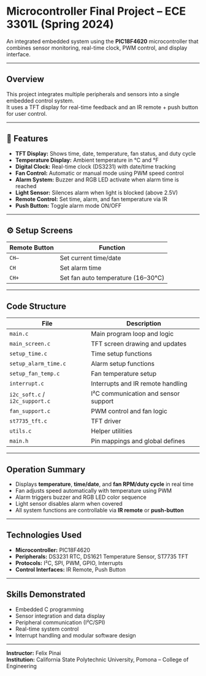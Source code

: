 # Microcontroller Final Project – ECE 3301L (Spring 2024)

An integrated embedded system using the **PIC18F4620** microcontroller that combines sensor monitoring, real-time clock, PWM control, and display interface.

---

## Overview
This project integrates multiple peripherals and sensors into a single embedded control system.  
It uses a TFT display for real-time feedback and an IR remote + push button for user control.

---

## 🚀 Features
- **TFT Display:** Shows time, date, temperature, fan status, and duty cycle  
- **Temperature Display:** Ambient temperature in °C and °F  
- **Digital Clock:** Real-time clock (DS3231) with date/time tracking  
- **Fan Control:** Automatic or manual mode using PWM speed control  
- **Alarm System:** Buzzer and RGB LED activate when alarm time is reached  
- **Light Sensor:** Silences alarm when light is blocked (above 2.5V)  
- **Remote Control:** Set time, alarm, and fan temperature via IR  
- **Push Button:** Toggle alarm mode ON/OFF  

---

## ⚙️ Setup Screens
| Remote Button | Function |
|----------------|-----------|
| `CH–` | Set current time/date |
| `CH` | Set alarm time |
| `CH+` | Set fan auto temperature (16–30°C) |

---

## Code Structure
| File | Description |
|------|--------------|
| `main.c` | Main program loop and logic |
| `main_screen.c` | TFT screen drawing and updates |
| `setup_time.c` | Time setup functions |
| `setup_alarm_time.c` | Alarm setup functions |
| `setup_fan_temp.c` | Fan temperature setup |
| `interrupt.c` | Interrupts and IR remote handling |
| `i2c_soft.c` / `i2c_support.c` | I²C communication and sensor support |
| `fan_support.c` | PWM control and fan logic |
| `st7735_tft.c` | TFT driver |
| `utils.c` | Helper utilities |
| `main.h` | Pin mappings and global defines |

---

## Operation Summary
- Displays **temperature**, **time/date**, and **fan RPM/duty cycle** in real time  
- Fan adjusts speed automatically with temperature using PWM  
- Alarm triggers buzzer and RGB LED color sequence  
- Light sensor disables alarm when covered  
- All system functions are controllable via **IR remote** or **push-button**

---

## Technologies Used
- **Microcontroller:** PIC18F4620  
- **Peripherals:** DS3231 RTC, DS1621 Temperature Sensor, ST7735 TFT  
- **Protocols:** I²C, SPI, PWM, GPIO, Interrupts  
- **Control Interfaces:** IR Remote, Push Button  

---

## Skills Demonstrated
- Embedded C programming  
- Sensor integration and data display  
- Peripheral communication (I²C/SPI)  
- Real-time system control  
- Interrupt handling and modular software design  

---

**Instructor:** Felix Pinai  
**Institution:** California State Polytechnic University, Pomona – College of Engineering  
